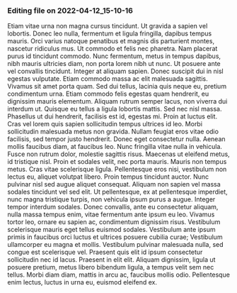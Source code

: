 

### Editing file on 2022-04-12_15-10-16

Etiam vitae urna non magna cursus tincidunt. Ut gravida a sapien vel lobortis. Donec leo nulla, fermentum et ligula fringilla, dapibus tempus mauris. Orci varius natoque penatibus et magnis dis parturient montes, nascetur ridiculus mus. Ut commodo et felis nec pharetra. Nam placerat purus id tincidunt commodo. Nunc fermentum, metus in tempus dapibus, nibh mauris ultricies diam, non porta lorem nibh ut nunc. Ut posuere ante vel convallis tincidunt. Integer at aliquam sapien. Donec suscipit dui in nisl egestas vulputate. Etiam commodo massa ac elit malesuada sagittis. Vivamus sit amet porta quam. Sed dui tellus, lacinia quis neque eu, pretium condimentum urna. Etiam commodo felis egestas quam hendrerit, eu dignissim mauris elementum. Aliquam rutrum semper lacus, non viverra dui interdum ut. Quisque eu tellus a ligula lobortis mattis.
Sed nec nisl massa. Phasellus ut dui hendrerit, facilisis est id, egestas mi. Proin at luctus elit. Cras vel lorem quis sapien sollicitudin tempus ultrices id leo. Morbi sollicitudin malesuada metus non gravida. Nullam feugiat eros vitae odio facilisis, sed tempor justo hendrerit. Donec eget consectetur nulla. Aenean mollis faucibus diam, at faucibus leo. Nunc fringilla vitae nulla in vehicula.
Fusce non rutrum dolor, molestie sagittis risus. Maecenas ut eleifend metus, id tristique nisl. Proin et sodales velit, nec porta mauris. Mauris non tempus metus. Cras vitae scelerisque ligula. Pellentesque eros nisi, vestibulum non lectus eu, aliquet volutpat libero. Proin tempus tincidunt auctor. Nunc pulvinar nisl sed augue aliquet consequat. Aliquam non sapien vel massa sodales tincidunt vel sed elit.
Ut pellentesque, ex at pellentesque imperdiet, nunc magna tristique turpis, non vehicula ipsum purus a augue. Integer tempor interdum sodales. Donec convallis, ante eu consectetur aliquam, nulla massa tempus enim, vitae fermentum ante ipsum eu leo. Vivamus tortor leo, ornare eu sapien ac, condimentum dignissim risus. Vestibulum scelerisque mauris eget tellus euismod sodales. Vestibulum ante ipsum primis in faucibus orci luctus et ultrices posuere cubilia curae; Vestibulum ullamcorper eu magna et mollis. Vestibulum pulvinar malesuada nulla, sed congue est scelerisque vel. Praesent quis elit id ipsum consectetur sollicitudin nec id lacus. Praesent in elit elit. Aliquam dignissim, ligula ut posuere pretium, metus libero bibendum ligula, a tempus velit sem nec tellus. Morbi diam diam, mattis in arcu ac, faucibus mollis odio. Pellentesque enim lectus, luctus in urna eu, euismod eleifend ex.



